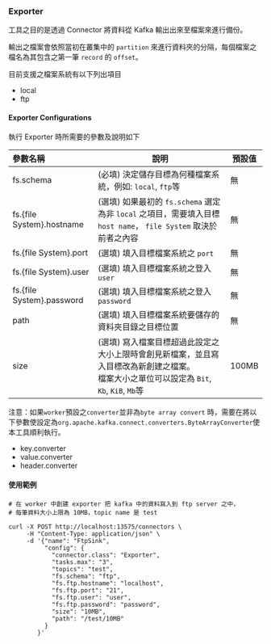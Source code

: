 ### Exporter

工具之目的是透過 Connector 將資料從 Kafka 輸出出來至檔案來進行備份。

輸出之檔案會依照當初在叢集中的 `partition` 來進行資料夾的分隔，每個檔案之檔名為其包含之第一筆 `record` 的 `offset`。

目前支援之檔案系統有以下列出項目

- local
- ftp

#### Exporter Configurations

執行 Exporter 時所需要的參數及說明如下

| 參數名稱                      | 說明                                                                                          | 預設值   |
|:--------------------------|---------------------------------------------------------------------------------------------|-------|
| fs.schema                 | (必填) 決定儲存目標為何種檔案系統，例如: `local`, `ftp`等                                                      | 無     |
| fs.{file System}.hostname | (選填) 如果最初的 `fs.schema` 選定為非 `local` 之項目，需要填入目標 `host name`， `file System` 取決於前者之內容          | 無     |
| fs.{file System}.port     | (選填) 填入目標檔案系統之 `port`                                                                       | 無     |
| fs.{file System}.user     | (選填)  填入目標檔案系統之登入 `user`                                                                    | 無     |
| fs.{file System}.password | (選填)  填入目標檔案系統之登入 `password`                                                                | 無     |
| path                      | (選填)   填入目標檔案系統要儲存的資料夾目錄之目標位置                                                               | 無     |
| size                      | (選填)   寫入檔案目標超過此設定之大小上限時會創見新檔案，並且寫入目標改為新創建之檔案。  <br/>檔案大小之單位可以設定為 `Bit`, `Kb`, `KiB`, `Mb`等 | 100MB |     |

注意：如果`worker`預設之`converter`並非為`byte array convert`
時，需要在將以下參數使設定為`org.apache.kafka.connect.converters.ByteArrayConverter`使本工具順利執行。

- key.converter
- value.converter
- header.converter

#### 使用範例

```shell
# 在 worker 中創建 exporter 把 kafka 中的資料寫入到 ftp server 之中，
# 每筆資料大小上限為 10MB，topic name 是 test

curl -X POST http://localhost:13575/connectors \
     -H "Content-Type: application/json" \
     -d '{"name": "FtpSink",
          "config": {
            "connector.class": "Exporter",
            "tasks.max": "3",
            "topics": "test",
            "fs.schema": "ftp",
            "fs.ftp.hostname": "localhost",
            "fs.ftp.port": "21",
            "fs.ftp.user": "user",
            "fs.ftp.password": "password",
            "size": "10MB",
            "path": "/test/10MB"
          }
        }'
```
